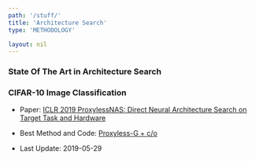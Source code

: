 ```yaml
---
path: '/stuff/'
title: 'Architecture Search'
type: 'METHODOLOGY'

layout: nil
---
```


### State Of The Art in Architecture Search  

### CIFAR-10 Image Classification

* Paper: [ICLR 2019 ProxylessNAS: Direct Neural Architecture Search on Target Task and Hardware](https://arxiv.org/pdf/1812.00332v2.pdf)

* Best Method and Code: [Proxyless-G + c/o](https://github.com/MIT-HAN-LAB/ProxylessNAS)

* Last Update: 2019-05-29

